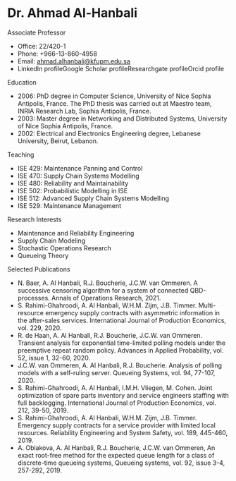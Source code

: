 #  Dr. Ahmad Al-Hanbali



Associate Professor

- Office: 22/420-1
- Phone: +966-13-860-4958
- Email: ahmad.alhanbali@kfupm.edu.sa
- LinkedIn profileGoogle Scholar profileResearchgate profileOrcid profile

​Education

- 2006: PhD degree in Computer Science, University of Nice Sophia Antipolis, France. The PhD thesis was carried out at Maestro team, INRIA Research Lab, Sophia Antipolis, France.
- 2003: Master degree in Networking and Distributed Systems, University of Nice Sophia Antipolis, France.
- 2002: Electrical and Electronics Engineering degree, Lebanese University, Beirut, Lebanon.

Teaching

- ISE 429: Maintenance Panning and Control
- ISE 470: Supply Chain Systems Modelling
- ISE 480: Reliability and Maintainability
- ISE 502: Probabilistic Modelling in ISE
- ISE 512: Advanced Supply Chain Systems Modelling
- ISE 529: Maintenance Management

Research Interests

- Maintenance and Reliability Engineering
- Supply Chain Modeling
- Stochastic Operations Research
- Queueing Theory

Selected Publications

- N. Baer, A. Al Hanbali, R.J. Boucherie, J.C.W. van Ommeren. A successive censoring algorithm for a system of connected QBD-processes. Annals of Operations Research, 2021.
- S. Rahimi-Ghahroodi, A. Al Hanbali, W.H.M. Zijm, J.B. Timmer. Multi-resource emergency supply contracts with asymmetric information in the after-sales services. International Journal of Production Economics, vol. 229, 2020.
- R. de Haan, A. Al Hanbali, R.J. Boucherie, J.C.W. van Ommeren. Transient analysis for exponential time-limited polling models under the preemptive repeat random policy. Advances in Applied Probability, vol. 52, issue 1, 32-60, 2020.
- J.C.W. van Ommeren, A. Al Hanbali, R.J. Boucherie. Analysis of polling models with a self-ruling server. Queueing Systems, vol. 94, 77-107, 2020.
- S. Rahimi-Ghahroodi, A. Al Hanbali, I.M.H. Vliegen, M. Cohen. Joint optimization of spare parts inventory and service engineers staffing with full backlogging. International Journal of Production Economics, vol. 212, 39-50, 2019.
- S. Rahimi-Ghahroodi, A. Al Hanbali, W.H.M. Zijm, J.B. Timmer. Emergency supply contracts for a service provider with limited local resources. Reliability Engineering and System Safety, vol. 189, 445-460, 2019.
- A. Oblakova, A. Al Hanbali, R.J. Boucherie, J.C.W. van Ommeren, An exact root-free method for the expected queue length for a class of discrete-time queueing systems, Queueing systems, vol. 92, issue 3-4, 257-292, 2019.

